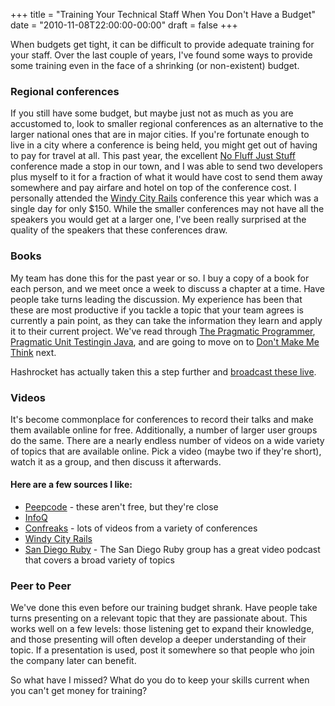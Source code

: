 +++
title = "Training Your Technical Staff When You Don't Have a Budget"
date = "2010-11-08T22:00:00-00:00"
draft = false
+++

When budgets get tight, it can be difficult to provide adequate training
for your staff. Over the last couple of years, I've found some ways to
provide some training even in the face of a shrinking (or non-existent)
budget.

### Regional conferences

If you still have some budget, but maybe just not as much as you are
accustomed to, look to smaller regional conferences as an alternative to
the larger national ones that are in major cities. If you're fortunate
enough to live in a city where a conference is being held, you might get
out of having to pay for travel at all. This past year, the excellent
[No Fluff Just Stuff](http://www.nofluffjuststuff.com/home/main)
conference made a stop in our town, and I was able to send two
developers plus myself to it for a fraction of what it would have cost
to send them away somewhere and pay airfare and hotel on top of the
conference cost. I personally attended the [Windy City
Rails](http://windycityrails.org) conference this year which was a
single day for only \$150. While the smaller conferences may not have
all the speakers you would get at a larger one, I've been really
surprised at the quality of the speakers that these conferences draw.

### Books

My team has done this for the past year or so. I buy a copy of a book
for each person, and we meet once a week to discuss a chapter at a time.
Have people take turns leading the discussion. My experience has been
that these are most productive if you tackle a topic that your team
agrees is currently a pain point, as they can take the information they
learn and apply it to their current project. We've read through [The
Pragmatic
Programmer](http://www.amazon.com/gp/product/020161622X?ie=UTF8&tag=approachingno-20&linkCode=as2&camp=1789&creative=390957&creativeASIN=020161622X),
[Pragmatic Unit Testingin
Java](http://www.amazon.com/gp/product/0974514012?ie=UTF8&tag=approachingno-20&linkCode=as2&camp=1789&creative=390957&creativeASIN=0974514012),
and are going to move on to [Don't Make Me
Think](http://www.amazon.com/gp/product/0321344758?ie=UTF8&tag=approachingno-20&linkCode=as2&camp=1789&creative=390957&creativeASIN=0321344758)
next.

Hashrocket has actually taken this a step further and [broadcast these
live](http://www.ustream.tv/channel/Hashrocket-Bookclub).

### Videos

It's become commonplace for conferences to record their talks and make
them available online for free. Additionally, a number of larger user
groups do the same. There are a nearly endless number of videos on a
wide variety of topics that are available online. Pick a video (maybe
two if they're short), watch it as a group, and then discuss it
afterwards.

#### Here are a few sources I like:

-   [Peepcode](http://peepcode.com) - these aren't free, but they're
    close
-   [InfoQ](http://www.infoq.com/)
-   [Confreaks](http://confreaks.net/events) - lots of videos from a
    variety of conferences
-   [Windy City Rails](http://windycityrails.org/videos2010/)
-   [San Diego Ruby](http://sdruby.org/podcast) - The San Diego Ruby
    group has a great video podcast that covers a broad variety of
    topics

### Peer to Peer

We've done this even before our training budget shrank. Have people take
turns presenting on a relevant topic that they are passionate about.
This works well on a few levels: those listening get to expand their
knowledge, and those presenting will often develop a deeper
understanding of their topic. If a presentation is used, post it
somewhere so that people who join the company later can benefit.

So what have I missed? What do you do to keep your skills current when
you can't get money for training?

